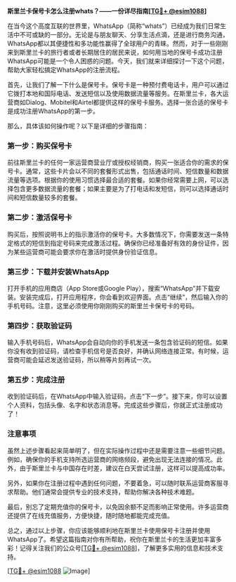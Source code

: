 **斯里兰卡保号卡怎么注册whats？——一份详尽指南[[TG💪+ @esim1088](https://t.me/s/esim1088)]**

在当今这个高度互联的世界里，WhatsApp（简称“whats”）已经成为我们日常生活中不可或缺的一部分。无论是与朋友聊天、分享生活点滴，还是进行商务沟通，WhatsApp都以其便捷性和多功能性赢得了全球用户的青睐。然而，对于一些刚刚来到斯里兰卡的旅行者或者长期居住的居民来说，如何用当地的保号卡成功注册WhatsApp可能是一个令人困惑的问题。今天，我们就来详细探讨一下这个问题，帮助大家轻松搞定WhatsApp的注册流程。

首先，让我们了解一下什么是保号卡。保号卡是一种预付费电话卡，用户可以通过它拨打本地和国际电话、发送短信以及使用数据流量等服务。在斯里兰卡，各大运营商如Dialog、Mobitel和Airtel都提供这样的保号卡服务。选择一张合适的保号卡是成功注册WhatsApp的第一步。

那么，具体该如何操作呢？以下是详细的步骤指南：

### 第一步：购买保号卡

前往斯里兰卡的任何一家运营商营业厅或授权经销商，购买一张适合你的需求的保号卡。通常，这些卡片会以不同的套餐形式出售，包括通话时间、短信数量和数据流量等选项。根据你的使用习惯选择最合适的套餐。如果你经常需要上网，可以选择包含更多数据流量的套餐；如果主要是为了打电话和发短信，则可以选择通话时间和短信数量较多的套餐。

### 第二步：激活保号卡

购买后，按照说明书上的指示激活你的保号卡。大多数情况下，你需要发送一条特定格式的短信到指定号码来完成激活过程。确保你已经准备好有效的身份证件，因为某些运营商可能会要求你在激活时提供身份验证信息。

### 第三步：下载并安装WhatsApp

打开手机的应用商店（App Store或Google Play），搜索“WhatsApp”并下载安装。安装完成后，打开应用程序，你会看到欢迎界面。点击“继续”，然后输入你的手机号码。注意，这里必须使用你刚刚购买的斯里兰卡保号卡的号码。

### 第四步：获取验证码

输入手机号码后，WhatsApp会自动向你的手机发送一条包含验证码的短信。如果你没有收到验证码，请检查手机信号是否良好，并确认网络连接正常。有时候，运营商可能会延迟发送验证码，所以稍等片刻再试一次。

### 第五步：完成注册

收到验证码后，在WhatsApp中输入验证码，点击“下一步”。接下来，你可以设置个人资料，包括头像、名字和状态消息等。完成这些步骤后，你就正式注册成功了！

### 注意事项

虽然上述步骤看起来简单明了，但在实际操作过程中还是需要注意一些细节问题。例如，确保你的手机支持所选运营商的网络频段，避免出现无法连接的情况。此外，由于斯里兰卡与中国存在时差，建议在白天尝试注册，这样可以提高成功率。

另外，如果你在注册过程中遇到任何问题，不要着急，可以随时联系运营商客服寻求帮助。他们通常会提供专业的技术支持，帮助你解决各种技术难题。

最后，别忘了定期充值你的保号卡，以免因余额不足而影响正常使用。许多运营商还提供了在线充值服务，方便快捷，随时随地都能完成充值。

总之，通过以上步骤，你应该能够顺利地在斯里兰卡使用保号卡注册并使用WhatsApp了。希望这篇指南对你有所帮助，祝你在斯里兰卡的生活更加丰富多彩！记得关注我们的公众号[[TG💪+ @esim1088](https://t.me/s/esim1088)]，了解更多实用的信息和技术支持。

[[TG💪+ @esim1088](https://t.me/s/esim1088) ![Image](https://i.postimg.cc/4NQfJmqS/Snipaste-2025-05-13-00-14-12.png)]